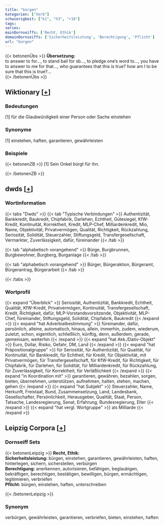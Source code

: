 ```yaml
---
title: "bürgen"
kategorien: ["Verb"]
schwierigkeit: ["k1", "h3", "r16"]
tags:
series:
mainDornseiffs: ['Recht, Ethik']
domainDornseiffs: ['Sicherheitsleistung', 'Berechtigung', 'Pflicht']
url: "bürgen"
---
```


{{< betonenÜbs >}}
**Übersetzung:**  
to answer to for..., to stand bail for sb..., to pledge one’s word to..., you have to answer to me for that..., who guarantees that this is true? how am I to be sure that this is true?...  
{{< /betonenÜbs >}}

## Wiktionary [[+](https://de.wiktionary.org/wiki/bürgen)]

### Bedeutungen
[1] für die Glaubwürdigkeit einer Person oder Sache einstehen  

### Synonyme
[1] einstehen, haften, garantieren, gewährleisten  

### Beispiele
{{< betonenZB >}}
[1] Sein Onkel bürgt für ihn.  

{{< /betonenZB >}}


## dwds [[+](https://www.dwds.de/wb/bürgen)]

### Wortinformation
{{< tabs "Dwds" >}}
{{< tab "Typische Verbindungen" >}}
Authentizität, Bankkredit, Baukredit, Chipfabrik, Darlehen, Echtheit, Gütesiegel, KfW-Kredit, Kontinuität, Korrektheit, Kredit, MLP-Chef, Milliardenkredit, Mio, Name, Objektivität, Privatvermögen, Qualität, Richtigkeit, Rückzahlung, Seriosität, Solidität, Steuerzahler, Stiftungsgeld, Transfergesellschaft, Vermarkter, Zuverlässigkeit, dafür, füreinander
{{< /tab >}}

{{< tab "alphabetisch vorangehend" >}}
Bürge, Burgbrunnen, Burgbewohner, Burgberg, Burganlage
{{< /tab >}}

{{< tab "alphabetisch vorangehend" >}}
Bürger, Bürgeraktion, Bürgeramt, Bürgerantrag, Bürgerarbeit
{{< /tab >}}

{{< /tabs >}}

### Wortprofil
{{< expand "Überblick" >}} Seriosität, Authentizität, Bankkredit, Echtheit, Qualität, KfW-Kredit, Privatvermögen, Kontinuität, Transfergesellschaft, Kredit, Richtigkeit, dafür, MLP-Vorstandsvorsitzende, Objektivität, MLP-Chef, füreinander, Stiftungsgeld, Solidität, Chipfabrik, Baukredit {{< /expand >}}
{{< expand "hat Adverbialbestimmung" >}} füreinander, dafür, persönlich, alleine, automatisch, hinaus, allein, immerhin, zudem, wiederum, zuletzt, schon, eigentlich, schließlich, künftig, denn, außerdem, gerade, gemeinsam, weiterhin {{< /expand >}}
{{< expand "hat Akk./Dativ-Objekt" >}} Euro, Dollar, Risiko, Gefahr, DM, Land {{< /expand >}}
{{< expand "hat Präpositionalgruppe" >}} für Seriosität, für Authentizität, für Qualität, für Kontinuität, für Bankkredit, für Echtheit, für Kredit, für Objektivität, mit Privatvermögen, für Transfergesellschaft, für KfW-Kredit, für Richtigkeit, für Chipfabrik, für Darlehen, für Solidität, für Milliardenkredit, für Rückzahlung, für Zuverlässigkeit, für Korrektheit, für Verläßlichkeit {{< /expand >}}
{{< expand "in Koordination mit" >}} garantieren, gewähren, bezahlen, sorgen, bieten, übernehmen, unterstützen, aufnehmen, halten, stehen, machen, gehen {{< /expand >}}
{{< expand "hat Subjekt" >}} Steuerzahler, Name, Herkunft, Freistaat, Bund, Zusammensetzung, Land, Landesbank, Gesellschafter, Persönlichkeit, Herausgeber, Qualität, Staat, Person, Tatsache, Landesregierung, Senat, Erfahrung, Bundesregierung, Elter {{< /expand >}}
{{< expand "hat vergl. Wortgruppe" >}} als Milliarde {{< /expand >}}

## Leipzig Corpora [[+](https://corpora.uni-leipzig.de/en/res?word=bürgen&corpusId=deu_newscrawl-public_2018)]

### Dornseiff Sets
{{< betonenLeipzig >}}
**Recht, Ethik:**  
**Sicherheitsleistung:** bürgen, einstehen, garantieren, gewährleisten, haften, hinterlegen, sichern, sicherstellen, verbürgen  
**Berechtigung:** anerkennen, autorisieren, befähigen, beglaubigen, bekräftigen, berechtigen, bestätigen, bewilligen, bürgen, ermächtigen, legitimieren, verbriefen  
**Pflicht:** bürgen, einstehen, haften, unterschreiben  

{{< /betonenLeipzig >}}

### Synonym
verbürgen, gewährleisten, garantieren, verbriefen, bieten, einstehen, haften

